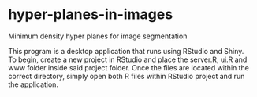 # hyper-planes-in-images
Minimum density hyper planes for image segmentation

This program is a desktop application that runs using RStudio and Shiny.  
To begin, create a new project in RStudio and place the server.R, ui.R and www folder inside said project folder.
Once the files are located within the correct directory, simply open both R files within RStudio project and run the application.
